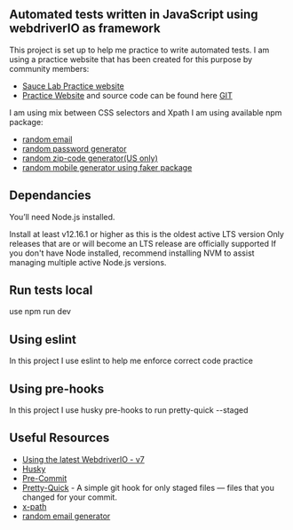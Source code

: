 ## Automated tests written in JavaScript using webdriverIO as framework

This project is set up to help me practice to write automated tests.
I am using a practice website that has been created for this purpose by community members:

- [Sauce Lab Practice website](https://www.saucedemo.com/)
- [Practice Website](http://automationpractice.com/index.php) and source code can be found here
  [GIT](https://github.com/StMarco89/automationpractice.com)

I am using mix between CSS selectors and Xpath
I am using available npm package:

- [random email](https://www.npmjs.com/package/random-email/v/1.0.3?activeTab=readme)
- [random password generator](https://www.npmjs.com/package/generate-password)
- [random zip-code generator(US only)](https://www.npmjs.com/package/random-zipcode)
- [random mobile generator using faker package](https://www.npmjs.com/package/faker)

## Dependancies

You’ll need Node.js installed.

Install at least v12.16.1 or higher as this is the oldest active LTS version
Only releases that are or will become an LTS release are officially supported
If you don't have Node installed, recommend installing NVM to assist managing multiple active Node.js versions.

## Run tests local

use npm run dev

## Using eslint

In this project I use eslint to help me enforce correct code practice

## Using pre-hooks

In this project I use husky pre-hooks to run pretty-quick --staged

## Useful Resources

- [Using the latest WebdriverIO - v7](https://webdriver.io/)
- [Husky](https://www.npmjs.com/package/husky)
- [Pre-Commit](https://dev.to/devictoribero/how-to-use-husky-to-create-pre-commit-and-pre-push-hooks-4448)
- [Pretty-Quick](https://www.npmjs.com/package/pretty-quick) - A simple git hook for only staged files — files that you changed for your commit.
- [x-path](https://devhints.io/xpath)
- [random email generator](https://www.npmjs.com/package/random-email/v/1.0.3?activeTab=readme)
